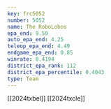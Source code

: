 ```yaml
---
key: frc5052
number: 5052
name: The RoboLobos
epa_end: 9.59
auto_epa_end: 4.25
teleop_epa_end: 4.49
endgame_epa_end: 0.85
winrate: 0.4194
district_epa_rank: 112
district_epa_percentile: 0.4043
type: Team
---
```

[[2024txbel]]
[[2024txcle]]
